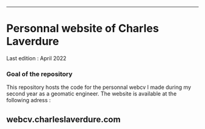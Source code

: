 
______________

# Personnal website of Charles Laverdure 
Last edition : April 2022

### Goal of the repository
This repository hosts the code for the personnal webcv I made during my second year as a geomatic engineer. The website is available at the following adress : 

## webcv.charleslaverdure.com
